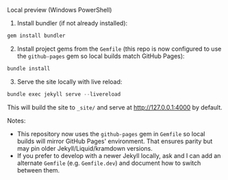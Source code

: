 Local preview (Windows PowerShell)

1. Install bundler (if not already installed):

```powershell
gem install bundler
```

2. Install project gems from the `Gemfile` (this repo is now configured to use the `github-pages` gem so local builds match GitHub Pages):

```powershell
bundle install
```

3. Serve the site locally with live reload:

```powershell
bundle exec jekyll serve --livereload
```

This will build the site to `_site/` and serve at http://127.0.0.1:4000 by default.

Notes:
- This repository now uses the `github-pages` gem in `Gemfile` so local builds will mirror GitHub Pages' environment. That ensures parity but may pin older Jekyll/Liquid/kramdown versions.
- If you prefer to develop with a newer Jekyll locally, ask and I can add an alternate `Gemfile` (e.g. `Gemfile.dev`) and document how to switch between them.
